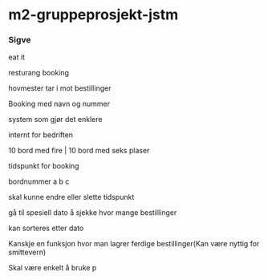 # m2-gruppeprosjekt-jstm

### Sigve
eat it

resturang booking

hovmester tar i mot bestillinger

Booking med navn og nummer

system som gjør det enklere 

internt for bedriften

10 bord med fire
|
10 bord med seks plaser

tidspunkt for booking

bordnummer a b c

skal kunne endre eller slette tidspunkt

gå til spesiell dato å sjekke hvor mange bestillinger

kan sorteres etter dato 

Kanskje en funksjon hvor man lagrer ferdige bestillinger(Kan være nyttig for smittevern)

Skal være enkelt å bruke
p	
